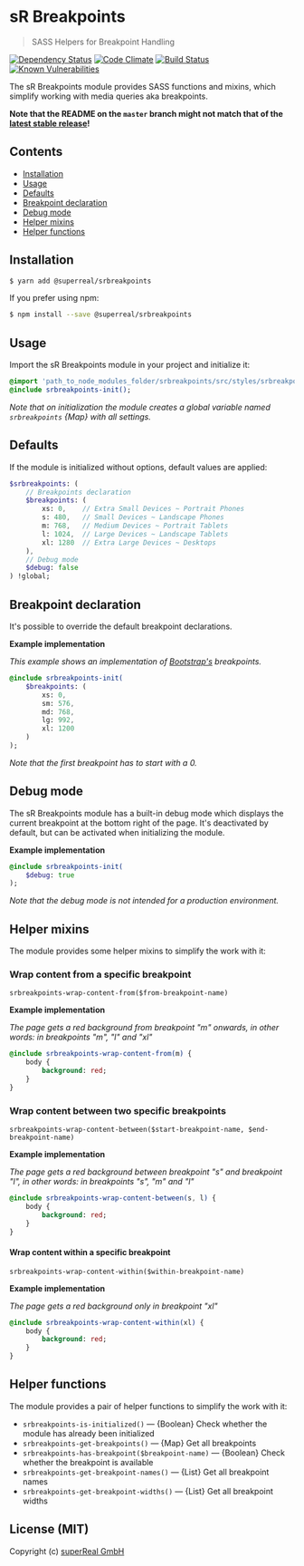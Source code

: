 # sR Breakpoints
> SASS Helpers for Breakpoint Handling

[![Dependency Status](https://david-dm.org/superReal/srbreakpoints.svg)](https://david-dm.org/superReal/srbreakpoints)
[![Code Climate](https://codeclimate.com/github/superReal/srbreakpoints/badges/gpa.svg)](https://codeclimate.com/github/superReal/srbreakpoints)
[![Build Status](https://travis-ci.org/superReal/srbreakpoints.svg?branch=master)](https://travis-ci.org/superReal/srbreakpoints)
[![Known Vulnerabilities](https://snyk.io/test/github/superReal/srbreakpoints/badge.svg)](https://snyk.io/test/github/superReal/srbreakpoints)

The sR Breakpoints module provides SASS functions and mixins, which simplify working with media queries aka breakpoints.

**Note that the README on the `master` branch might not match that of the [latest stable release](https://github.com/superReal/srbreakpoints/releases/latest)!**

## Contents
- [Installation](#installation)
- [Usage](#usage)
- [Defaults](#defaults)
- [Breakpoint declaration](#breakpoint-declaration)
- [Debug mode](#debug-mode)
- [Helper mixins](#content-mixins)
- [Helper functions](#helper-functions)

## Installation
    
```bash
$ yarn add @superreal/srbreakpoints
```

If you prefer using npm:

```bash
$ npm install --save @superreal/srbreakpoints
```

## Usage

Import the sR Breakpoints module in your project and initialize it:

```sass
@import 'path_to_node_modules_folder/srbreakpoints/src/styles/srbreakpoints.scss';
@include srbreakpoints-init();
```

*Note that on initialization the module creates a global variable named `srbreakpoints` {Map} with all settings.* 


## Defaults

If the module is initialized without options, default values are applied:

```sass
$srbreakpoints: (
    // Breakpoints declaration
    $breakpoints: (
        xs: 0,    // Extra Small Devices ~ Portrait Phones
        s: 480,   // Small Devices ~ Landscape Phones
        m: 768,   // Medium Devices ~ Portrait Tablets
        l: 1024,  // Large Devices ~ Landscape Tablets
        xl: 1280  // Extra Large Devices ~ Desktops
    ),
    // Debug mode
    $debug: false
) !global;
```

## Breakpoint declaration

It's possible to override the default breakpoint declarations.

**Example implementation**

*This example shows an implementation of [Bootstrap's](http://getbootstrap.com) breakpoints.* 

```sass
@include srbreakpoints-init(
    $breakpoints: (
        xs: 0,
        sm: 576,
        md: 768,
        lg: 992,
        xl: 1200
    )
);
```

*Note that the first breakpoint has to start with a 0.*



## Debug mode

The sR Breakpoints module has a built-in debug mode which displays the current breakpoint at the bottom right of the page.
It's deactivated by default, but can be activated when initializing the module.

**Example implementation**

```sass
@include srbreakpoints-init(
    $debug: true
);
```

*Note that the debug mode is not intended for a production environment.* 



## Helper mixins

The module provides some helper mixins to simplify the work with it:

### Wrap content from a specific breakpoint
`srbreakpoints-wrap-content-from($from-breakpoint-name)`

**Example implementation**

*The page gets a red background from breakpoint "m" onwards, in other words: in breakpoints "m", "l" and "xl"*

```sass
@include srbreakpoints-wrap-content-from(m) {
    body {
        background: red;
    }
}
```


### Wrap content between two specific breakpoints
`srbreakpoints-wrap-content-between($start-breakpoint-name, $end-breakpoint-name)`

**Example implementation**

*The page gets a red background between breakpoint "s" and breakpoint "l", in other words: in breakpoints "s", "m" and "l"*

```sass
@include srbreakpoints-wrap-content-between(s, l) {
    body {
        background: red;
    }
}
```


#### Wrap content within a specific breakpoint
`srbreakpoints-wrap-content-within($within-breakpoint-name)`

**Example implementation**

*The page gets a red background only in breakpoint "xl"*

```sass
@include srbreakpoints-wrap-content-within(xl) {
    body {
        background: red;
    }
}
```


## Helper functions

The module provides a pair of helper functions to simplify the work with it:

- `srbreakpoints-is-initialized()` — {Boolean} Check whether the module has already been initialized
- `srbreakpoints-get-breakpoints()` — {Map} Get all breakpoints
- `srbreakpoints-has-breakpoint($breakpoint-name)` — {Boolean} Check whether the breakpoint is available
- `srbreakpoints-get-breakpoint-names()` — {List} Get all breakpoint names 
- `srbreakpoints-get-breakpoint-widths()` — {List} Get all breakpoint widths



## License (MIT)
Copyright (c) [superReal GmbH](http://www.superreal.de)
